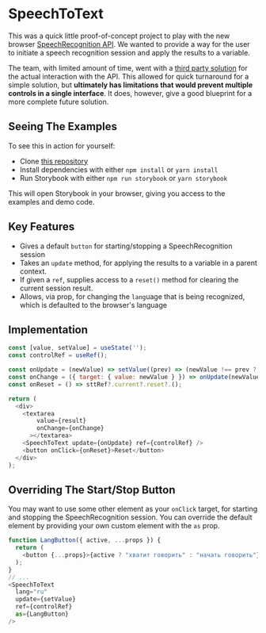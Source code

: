 # SpeechToText

This was a quick little proof-of-concept project to play with the new browser [SpeechRecognition API](https://developer.mozilla.org/en-US/docs/Web/API/SpeechRecognition). We wanted to provide a way for the user to initiate a speech recognition session and apply the results to a variable.

The team, with limited amount of time, went with a [third party solution](https://github.com/JamesBrill/react-speech-recognition) for the actual interaction with the API. This allowed for quick turnaround for a simple solution, but **ultimately has limitations that would prevent multiple controls in a single interface**. It does, however, give a good blueprint for a more complete future solution.

## Seeing The Examples

To see this in action for yourself:

* Clone [this repository](https://github.com/cutterbl/speechtotext)
* Install dependencies with either `npm install` or `yarn install`
* Run Storybook with either `npm run storybook` or `yarn storybook`

This will open Storybook in your browser, giving you access to the examples and demo code.

## Key Features

* Gives a default `button` for starting/stopping a SpeechRecognition session
* Takes an `update` method, for applying the results to a variable in a parent context.
* If given a `ref`, supplies access to a `reset()` method for clearing the current session result.
* Allows, via prop, for changing the `lang`uage that is being recognized, which is defaulted to the browser's language

## Implementation

```js
const [value, setValue] = useState('');
const controlRef = useRef();

const onUpdate = (newValue) => setValue((prev) => (newValue !== prev ? newValue : prev));
const onChange = ({ target: { value: newValue } }) => onUpdate(newValue);
const onReset = () => sttRef?.current?.reset?.();

return (
  <div>
    <textarea
        value={result}
        onChange={onChange}
      ></textarea>
    <SpeechToText update={onUpdate} ref={controlRef} />
    <button onClick={onReset}>Reset</button>
  </div>
);
```

## Overriding The Start/Stop Button

You may want to use some other element as your `onClick` target, for starting and stopping the SpeechRecognition session. You can override the default element by providing your own custom element with the `as` prop.

```js
function LangButton({ active, ...props }) {
  return (
    <button {...props}>{active ? "хватит говорить" : "начать говорить"}</button>
  );
}
// ...
<SpeechToText
  lang="ru"
  update={setValue}
  ref={controlRef}
  as={LangButton}
/>
```